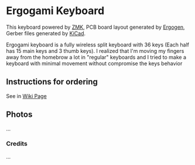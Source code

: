 # Ergogami Keyboard
This keyboard powered by [ZMK](https://github.com/zmkfirmware/zmk), PCB board layout generated by [Ergogen](https://github.com/ergogen/ergogen), Gerber files generated by [KiCad](https://www.kicad.org/).

Ergogami keyboard is a fully wireless split keyboard with 36 keys (Each half has 15 main keys and 3 thumb keys).
I realized that I'm moving my fingers away from the homebrow a lot in "regular" keyboards and I tried to make a keyboard with minimal movement without compromise the keys behavior

## Instructions for ordering
See in [Wiki Page](https://github.com/or-agami/Ergogami/wiki)

## Photos
...

### Credits
...
